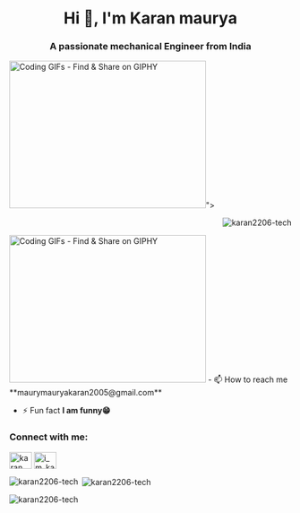 <h1 align="center">Hi 👋, I'm Karan maurya</h1>
<h3 align="center">A passionate mechanical Engineer from India</h3>
<img align="coding" width="400" src="<img src="https://media2.giphy.com/media/2IudUHdI075HL02Pkk/giphy.gif?cid=6c09b95292dj4jt1hbxvhf587x81j7bz04t82vwfaammvgja&amp;ep=v1_gifs_search&amp;rid=giphy.gif&amp;ct=g" jsaction="" class="sFlh5c pT0Scc iPVvYb" style="max-width: 480px; height: 263px; margin: 0px; width: 351px;" alt="Coding GIFs - Find &amp; Share on GIPHY" jsname="kn3ccd">">
<p align="Right"> <img src="https://komarev.com/ghpvc/?username=karan2206-tech&label=Profile%20views&color=0e75b6&style=flat" alt="karan2206-tech" /> </p>
<img src="https://media2.giphy.com/media/2IudUHdI075HL02Pkk/giphy.gif?cid=6c09b95292dj4jt1hbxvhf587x81j7bz04t82vwfaammvgja&amp;ep=v1_gifs_search&amp;rid=giphy.gif&amp;ct=g" jsaction="" class="sFlh5c pT0Scc iPVvYb" style="max-width: 480px; height: 263px; margin: 0px; width: 351px;" alt="Coding GIFs - Find &amp; Share on GIPHY" jsname="kn3ccd">
- 📫 How to reach me **maurymauryakaran2005@gmail.com**

- ⚡ Fun fact **I am funny😁**

<h3 align="left">Connect with me:</h3>
<p align="left">
<a href="https://linkedin.com/in/karan maurya" target="blank"><img align="center" src="https://raw.githubusercontent.com/rahuldkjain/github-profile-readme-generator/master/src/images/icons/Social/linked-in-alt.svg" alt="karan maurya" height="30" width="40" /></a>
<a href="https://instagram.com/i_m_karan_324" target="blank"><img align="center" src="https://raw.githubusercontent.com/rahuldkjain/github-profile-readme-generator/master/src/images/icons/Social/instagram.svg" alt="i_m_karan_324" height="30" width="40" /></a>
</p>

<p><img align="left" src="https://github-readme-stats.vercel.app/api/top-langs?username=karan2206-tech&show_icons=true&locale=en&layout=compact" alt="karan2206-tech" /></p>

<p>&nbsp;<img align="center" src="https://github-readme-stats.vercel.app/api?username=karan2206-tech&show_icons=true&locale=en" alt="karan2206-tech" /></p>

<p><img align="center" src="https://github-readme-streak-stats.herokuapp.com/?user=karan2206-tech&" alt="karan2206-tech" /></p> 
 
